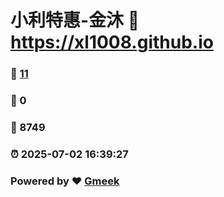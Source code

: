 # 小利特惠-金沐 :link: https://xl1008.github.io 
### :page_facing_up: [11](https://xl1008.github.io/tag.html) 
### :speech_balloon: 0 
### :hibiscus: 8749 
### :alarm_clock: 2025-07-02 16:39:27 
### Powered by :heart: [Gmeek](https://github.com/Meekdai/Gmeek)
